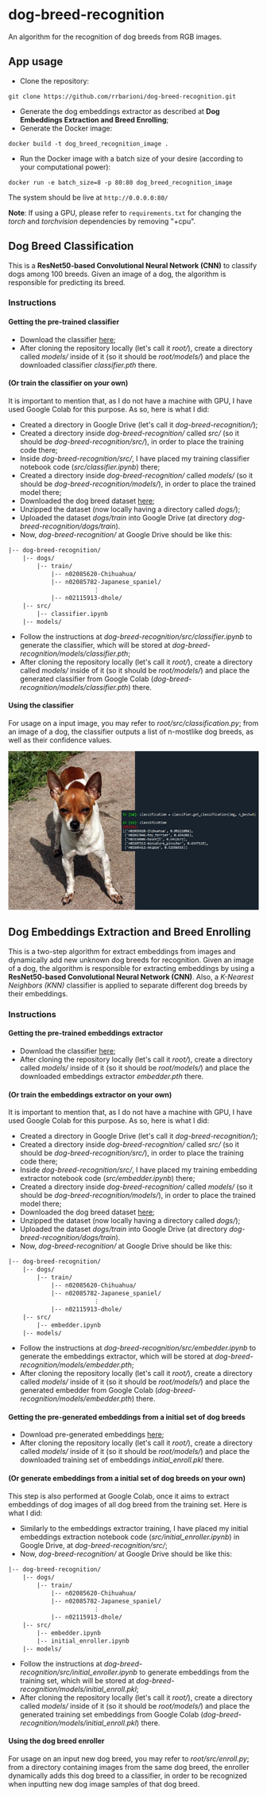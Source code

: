 
# dog-breed-recognition
An algorithm for the recognition of dog breeds from RGB images.

## App usage
- Clone the repository:
````
git clone https://github.com/rrbarioni/dog-breed-recognition.git
````
- Generate the dog embeddings extractor as described at **Dog Embeddings Extraction and Breed Enrolling**;
- Generate the Docker image:
````
docker build -t dog_breed_recognition_image .
````
- Run the Docker image with a batch size of your desire (according to your computational power):
````
docker run -e batch_size=8 -p 80:80 dog_breed_recognition_image
````
The system should be live at `http://0.0.0.0:80/`

**Note**: If using a GPU, please refer to `requirements.txt` for changing the *torch* and *torchvision* dependencies by removing "+cpu".

## Dog Breed Classification
This is a **ResNet50-based Convolutional Neural Network (CNN)** to classify dogs among 100 breeds. Given an image of a dog, the algorithm is responsible for predicting its breed.

### Instructions

#### Getting the pre-trained classifier

- Download the classifier [here](https://drive.google.com/file/d/1-8vHTVxI5SxEuK41xujYHUHjqZtyJhaC/view?usp=sharing);
- After cloning the repository locally (let's call it *root/*), create a directory called *models/* inside of it (so it should be *root/models/*) and place the downloaded classifier *classifier.pth* there.

#### (Or train the classifier on your own)

It is important to mention that, as I do not have a machine with GPU, I have used Google Colab for this purpose. As so, here is what I did:
 
- Created a directory in Google Drive (let's call it *dog-breed-recognition/*);
- Created a directory inside *dog-breed-recognition/* called *src/* (so it should be *dog-breed-recognition/src/*), in order to place the training code there;
- Inside *dog-breed-recognition/src/*, I have placed my training classifier notebook code (*src/classifier.ipynb*) there;
- Created a directory inside *dog-breed-recognition/* called *models/* (so it should be *dog-breed-recognition/models/*), in order to place the trained model there;
- Downloaded the dog breed dataset [here](https://drive.google.com/file/d/1DAyRYzZ9B-Nz5hLL9XIm3S3kDI5FBJH0/view);
- Unzipped the dataset (now locally having a directory called *dogs/*);
- Uploaded the dataset *dogs/train* into Google Drive (at directory *dog-breed-recognition/dogs/train*).
- Now, *dog-breed-recognition/* at Google Drive should be like this:
````
|-- dog-breed-recognition/
    |-- dogs/
        |-- train/
            |-- n02085620-Chihuahua/
            |-- n02085782-Japanese_spaniel/
                        ⋮
            |-- n02115913-dhole/
    |-- src/
        |-- classifier.ipynb
    |-- models/
````
- Follow the instructions at *dog-breed-recognition/src/classifier.ipynb* to generate the classifier, which will be stored at *dog-breed-recognition/models/classifier.pth*;
- After cloning the repository locally (let's call it *root/*), create a directory called *models/* inside of it (so it should be *root/models/*) and place the generated classifier from Google Colab (*dog-breed-recognition/models/classifier.pth*) there.

#### Using the classifier

For usage on a input image, you may refer to *root/src/classification.py*; from an image of a dog, the classifier outputs a list of n-mostlike dog breeds, as well as their confidence values.

![chihuahua](doc/n02085620_242_pred.jpg)

## Dog Embeddings Extraction and Breed Enrolling
This is a two-step algorithm for extract embeddings from images and dynamically add new unknown dog breeds for recognition. Given an image of a dog, the algorithm is responsible for extracting embeddings by using a **ResNet50-based Convolutional Neural Network (CNN)**. Also, a *K-Nearest Neighbors (KNN)* classifier is applied to separate different dog breeds by their embeddings.

### Instructions

#### Getting the pre-trained embeddings extractor

- Download the classifier [here](https://drive.google.com/file/d/1zhXNrfpoA_JYlcU2QgCVW8VKfFZMTN62/view?usp=sharing);
- After cloning the repository locally (let's call it *root/*), create a directory called *models/* inside of it (so it should be *root/models/*) and place the downloaded embeddings extractor *embedder.pth* there.

#### (Or train the embeddings extractor on your own)

It is important to mention that, as I do not have a machine with GPU, I have used Google Colab for this purpose. As so, here is what I did:
 
- Created a directory in Google Drive (let's call it *dog-breed-recognition/*);
- Created a directory inside *dog-breed-recognition/* called *src/* (so it should be *dog-breed-recognition/src/*), in order to place the training code there;
- Inside *dog-breed-recognition/src/*, I have placed my training embedding extractor notebook code (*src/embedder.ipynb*) there;
- Created a directory inside *dog-breed-recognition/* called *models/* (so it should be *dog-breed-recognition/models/*), in order to place the trained model there;
- Downloaded the dog breed dataset [here](https://drive.google.com/file/d/1DAyRYzZ9B-Nz5hLL9XIm3S3kDI5FBJH0/view);
- Unzipped the dataset (now locally having a directory called *dogs/*);
- Uploaded the dataset *dogs/train* into Google Drive (at directory *dog-breed-recognition/dogs/train*).
- Now, *dog-breed-recognition/* at Google Drive should be like this:
````
|-- dog-breed-recognition/
    |-- dogs/
        |-- train/
            |-- n02085620-Chihuahua/
            |-- n02085782-Japanese_spaniel/
                        ⋮
            |-- n02115913-dhole/
    |-- src/
        |-- embedder.ipynb
    |-- models/
````
- Follow the instructions at *dog-breed-recognition/src/embedder.ipynb* to generate the embeddings extractor, which will be stored at *dog-breed-recognition/models/embedder.pth*;
- After cloning the repository locally (let's call it *root/*), create a directory called *models/* inside of it (so it should be *root/models/*) and place the generated embedder from Google Colab (*dog-breed-recognition/models/embedder.pth*) there.

#### Getting the pre-generated embeddings from a initial set of dog breeds

- Download pre-generated embeddings [here](https://drive.google.com/file/d/1atfoq6365gZfT4F3uauHShx4G14o3LHF/view?usp=sharing);
- After cloning the repository locally (let's call it *root/*), create a directory called *models/* inside of it (so it should be *root/models/*) and place the downloaded training set of embeddings *initial_enroll.pkl* there.

#### (Or generate embeddings from a initial set of dog breeds on your own)

This step is also performed at Google Colab, once it aims to extract embeddings of dog images of all dog breed from the training set. Here is what I did:

- Similarly to the embeddings extractor training, I have placed my initial embeddings extraction notebook code (*src/initial_enroller.ipynb*) in Google Drive, at *dog-breed-recognition/src/*;
- Now, *dog-breed-recognition/* at Google Drive should be like this:
````
|-- dog-breed-recognition/
    |-- dogs/
        |-- train/
            |-- n02085620-Chihuahua/
            |-- n02085782-Japanese_spaniel/
                        ⋮
            |-- n02115913-dhole/
    |-- src/
        |-- embedder.ipynb
        |-- initial_enroller.ipynb
    |-- models/
````
- Follow the instructions at *dog-breed-recognition/src/initial_enroller.ipynb* to generate embeddings from the training set, which will be stored at *dog-breed-recognition/models/initial_enroll.pkl*;
- After cloning the repository locally (let's call it *root/*), create a directory called *models/* inside of it (so it should be *root/models/*) and place the generated training set embeddings from Google Colab (*dog-breed-recognition/models/initial_enroll.pkl*) there.

#### Using the dog breed enroller

For usage on an input new dog breed, you may refer to *root/src/enroll.py*; from a directory containing images from the same dog breed, the enroller dynamically adds this dog breed to a classifier, in order to be recognized when inputting new dog image samples of that dog breed.